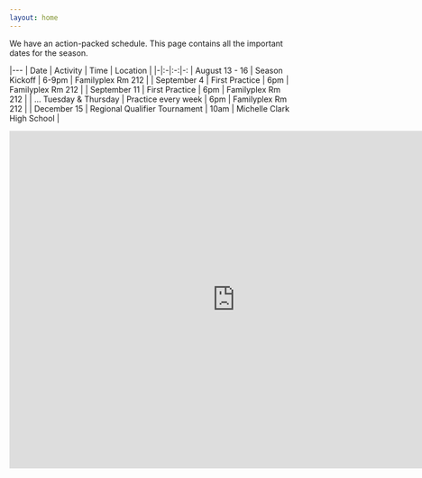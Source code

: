 ```yaml
---
layout: home
---
```


We have an action-packed schedule. This page contains all the important dates for the season.


|---
| Date | Activity | Time | Location |
|-|:-|:-:|-:
| August 13 - 16 | Season Kickoff | 6-9pm | Familyplex Rm 212 |
| September 4 | First Practice | 6pm | Familyplex Rm 212 |
| September 11 | First Practice | 6pm | Familyplex Rm 212 |
| ... Tuesday & Thursday | Practice every week | 6pm | Familyplex Rm 212 |
| December 15 | Regional Qualifier Tournament | 10am | Michelle Clark High School |


<iframe src="https://calendar.google.com/calendar/embed?src=o7julohr6bqn4c2kubqrv6bd20%40group.calendar.google.com&ctz=America%2FChicago" style="border: 0" width="800" height="600" frameborder="0" scrolling="no"></iframe>

